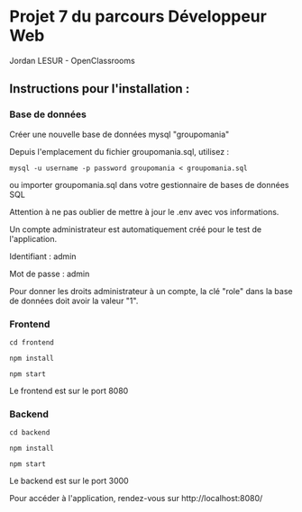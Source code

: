 # Projet 7 du parcours Développeur Web
Jordan LESUR - OpenClassrooms

## Instructions pour l'installation :

### Base de données

Créer une nouvelle base de données mysql "groupomania"

Depuis l'emplacement du fichier groupomania.sql, utilisez :

``mysql -u username -p password groupomania < groupomania.sql``

ou importer groupomania.sql dans votre gestionnaire de bases de données SQL


Attention à ne pas oublier de mettre à jour le .env avec vos informations.


Un compte administrateur est automatiquement créé pour le test de l'application.


Identifiant : admin

Mot de passe : admin


Pour donner les droits administrateur à un compte, la clé "role" dans la base de données doit avoir la valeur "1".


### Frontend

``cd frontend``

``npm install``

``npm start``

Le frontend est sur le port 8080


### Backend

``cd backend``

``npm install``

``npm start``

Le backend est sur le port 3000


Pour accéder à l'application, rendez-vous sur http://localhost:8080/
